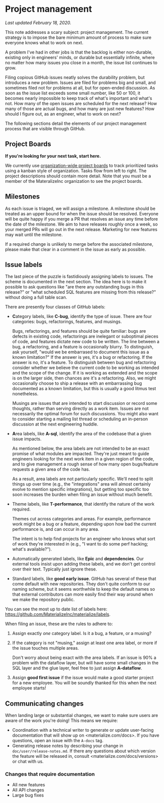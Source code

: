 # Project management

*Last updated February 18, 2020.*

This note addresses a scary subject: project management. The current strategy
is to impose the bare minimum amount of process to make sure everyone knows what
to work on next.

A problem I've had in other jobs is that the backlog is either non-durable,
existing only in engineers' minds, or durable but essentially infinite, where no
matter how many issues you close in a month, the issue list continues to grow.

Filing copious GitHub issues neatly solves the durability problem, but
introduces a new problem. Issues are filed for problems big and small, and
sometimes filed not for problems at all, but for open-ended discussion.
As soon as the issue list exceeds some small number, like 50 or 100, it becomes
nearly impossible to keep track of what's important and what's not. How many
of the open issues are scheduled for the next release? How many of those
are actual bugs, and how many are just new features? How should I figure out,
as an engineer, what to work on next?

The following sections detail the elements of our project management process
that are visible through GitHub.

## Project Boards

**If you're looking for your next task, start here.**

We currently use [organization-wide project boards](https://github.com/orgs/MaterializeInc/projects)
to track prioritized tasks using a kanban style of organization. Tasks flow from
left to right. The project descriptions should contain more detail. Note that
you must be a member of the MateralizeInc organization to see the project
boards.

## Milestones

As each issue is triaged, we will assign a milestone. A milestone should be
treated as an upper bound for when the issue should be resolved. Everyone will
be quite happy if you merge a PR that resolves an issue any time before the date
of the milestone. We aim to have releases roughly once a week, so your merged
PRs will go out in the next release. Marketing for new features may wait until
the milestone.

If a required change is unlikely to merge before the associated milestone,
please make that clear in a comment in the issue as early as possible.

## Issue labels

The last piece of the puzzle is fastidiously assigning labels to issues. The
scheme is documented in the next section. The idea here is to make it possible
to ask questions like "are there any outstanding bugs in this release?" or "what
scheduled SQL features are missing from this release?" without doing a full
table scan.

There are presently four classes of GitHub labels:

* **C**ategory labels, like **C-bug**, identify the type of issue. There are
  four categories: bugs, refactorings, features, and musings.

  Bugs, refactorings, and features should be quite familiar: bugs are defects in
  existing code, refactorings are inelegant or suboptimal pieces of code, and
  features dictate new code to be written. The line between a bug, a
  refactoring, and a feature is occasionally blurry. To distinguish, ask
  yourself, "would we be embarrased to document this issue as a known
  limitation?" If the answer is yes, it's a bug or refactoring. If the answer is
  no, it's a feature. To distinguish between bug and refactoring consider
  whether we believe the current code to be working as intended and the scope
  of the change. If it is working as extended and the scope is on the larger
  side, then chances are it's a refactoring. Also, we might occasionally
  choose to ship a release with an embarrassing bug documented as a known
  limitation, but this is usually a good litmus test nonetheless.

  Musings are issues that are intended to start discussion or record some
  thoughts, rather than serving directly as a work item. Issues are not
  necessarily the optimal forum for such discussions. You might also want to
  consider starting a mailing list thread or scheduling an in-person discussion
  at the next engineering huddle.

* **A**rea labels, like **A-sql**, identify the area of the codebase that a
  given issue impacts.

  As mentioned below, the area labels are not intended to be an exact promise of
  what modules are impacted. They're just meant to guide engineers looking for
  the next work item in a given region of the code, and to give management
  a rough sense of how many open bugs/feature requests a given area of the code
  has.

  As a result, area labels are not particularly specific. We'll need to split
  things up over time (e.g., the "integrations" area will almost certainly
  evolve to mention specific integrations), but getting too specific too soon
  increases the burden when filing an issue without much benefit.

* Theme labels, like **T-performance**, that identify the nature of the work
  required.

  Themes cut across categories and areas. For example, performance work might
  be a bug or a feature, depending upon how bad the current performance is, and
  can occur in any area.

  The intent is to help find projects for an engineer who knows what sort of
  work they're interested in (e.g., "I want to do some perf hacking; what's
  available?").

* Automatically generated labels, like **Epic** and **dependencies**. Our
  external tools insist upon adding these labels, and we don't get control over
  their text. Typically just ignore these.

* Standard labels, like **good early issue**. GitHub has several of these that
  come default with new repositories. They don't quite conform to our naming
  scheme, but it seems worthwhile to keep the default names so that external
  contributors can more easily find their way around when we make the
  repository public.

You can see the most up to date list of labels here:
https://github.com/MaterializeInc/materialize/labels.

When filing an issue, these are the rules to adhere to:

1. Assign exactly *one* category label. Is it a bug, a feature, or a musing?

2. If the category is not "musing," assign at least one area label, or more if
   the issue touches multiple areas.

   Don't worry about being exact with the area labels. If an issue is 90% a
   problem with the dataflow layer, but will have some small changes in the
   SQL layer and the glue layer, feel free to just assign **A-dataflow**.

3. Assign **good first issue** if the issue would make a good starter project
   for a new employee. You will be soundly thanked for this when the next
   employee starts!

## Communicating changes

When landing large or substantial changes, we want to make sure users are aware of the work you're doing! This means we require:

- Coordination with a technical writer to generate or update user-facing documentation that will show up on <materialize.com/docs>. If you have questions, open an issue with the `A-docs` tag.
- Generating release notes by describing your change in `doc/user/release-notes.md`. If there any questions about which version the feature will be released in, consult <materialize.com/docs/versions> or chat with us.

### Changes that require documentation

- All new features
- All API changes
- Large bug fixes
